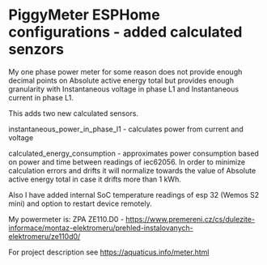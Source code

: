 # PiggyMeter ESPHome configurations - added calculated senzors


My one phase power meter for some reason does not provide enough decimal points on Absolute active energy total but provides enough granularity with Instantaneous voltage in phase L1 and Instantaneous current in phase L1.

This adds two new calculated sensors.

instantaneous_power_in_phase_l1 - calculates power from current and voltage

calculated_energy_consumption - approximates power consumption based on power and time between readings of iec62056. In order to minimize calculation errors and drifts it will normalize towards the value of Absolute active energy total in case it drifts more than 1 kWh.

Also I have added internal SoC temperature readings of esp 32 (Wemos S2 mini) and option to restart device remotely. 

My powermeter is: ZPA ZE110.D0 - https://www.premereni.cz/cs/dulezite-informace/montaz-elektromeru/prehled-instalovanych-elektromeru/ze110d0/ 

For project description see https://aquaticus.info/meter.html
